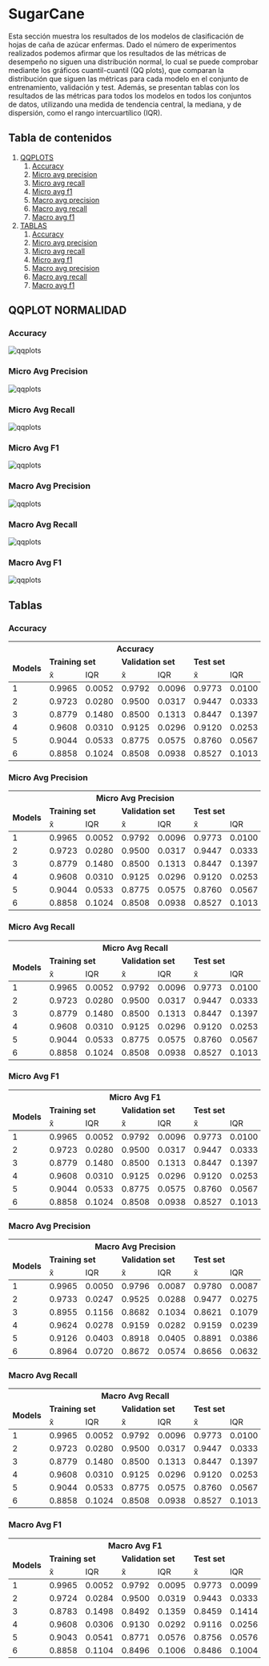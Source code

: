# SugarCane

Esta sección muestra los resultados de los modelos de clasificación de hojas de caña de azúcar enfermas. Dado el número de experimentos realizados podemos afirmar que los resultados de las métricas de desempeño no siguen una distribución normal, lo cual se puede comprobar mediante los gráficos cuantil-cuantil (QQ plots), que comparan la distribución que siguen las métricas para cada modelo en el conjunto de entrenamiento, validación y test.
Además, se presentan tablas con los resultados de las métricas para todos los modelos en todos los conjuntos de datos, utilizando una medida de tendencia central, la mediana, y de dispersión, como el rango intercuartílico (IQR).

## Tabla de contenidos
1. [QQPLOTS](#qqplot-normalidad)
    1. [Accuracy](#ACCURACY%20FOTO)
    2. [Micro avg precision](#MICRO%20PRECISION)
    3. [Micro avg recall](#MICRO%20RECALL)
    4. [Micro avg f1](#MICRO%20F1)
    5. [Macro avg precision](#MACRO%20PRECISION)
    3. [Macro avg recall](#MACRO%20RECALL)
    4. [Macro avg f1](#MACRO%20F1)
2. [TABLAS](#tablas)
    1. [Accuracy](#ACCURACY)
    2. [Micro avg precision](#MI%20PRECISION)
    3. [Micro avg recall](#MI%20RECALL)
    4. [Micro avg f1](#MI%20F1)
    5. [Macro avg precision](#MA%20PRECISION)
    3. [Macro avg recall](#MA%20RECALL)
    4. [Macro avg f1](#MA%20F1)

## QQPLOT NORMALIDAD

### Accuracy <a name="ACCURACY FOTO"></a>
![qqplots](QQPLOT%20MODELS/Accuracy.png)

### Micro Avg Precision <a name="MICRO PRECISION"></a>
![qqplots](QQPLOT%20MODELS/Micro%20avg%20precision.png)

### Micro Avg Recall <a name="MICRO RECALL"></a>
![qqplots](QQPLOT%20MODELS/Micro%20avg%20recall.png)

### Micro Avg F1 <a name="MICRO F1"></a>
![qqplots](QQPLOT%20MODELS/Micro%20avg%20f1.png)

### Macro Avg Precision <a name="MACRO PRECISION"></a>
![qqplots](QQPLOT%20MODELS/Macro%20avg%20precision.png)

### Macro Avg Recall <a name="MACRO RECALL"></a>
![qqplots](QQPLOT%20MODELS/Macro%20avg%20recall.png)

### Macro Avg F1 <a name="MACRO F1"></a>
![qqplots](QQPLOT%20MODELS/Macro%20avg%20f1.png)

## Tablas

### Accuracy <a name="ACCURACY"></a>
<table>
  <thead>
  <tr>
    <th colspan="7">Accuracy</th>
  </tr>
   <tr>
    <td rowspan="2"><b>Models</b></td>
    <td colspan="2"><b>Training set</b></td>
    <td colspan="2"><b>Validation set</b></td>
    <td colspan="2"><b>Test set</b></td>
  </tr>
  <tr>
    <td>&#x0078;&#x0303;</td>
    <td>IQR</td>
    <td>&#x0078;&#x0303;</td>
    <td>IQR</td>
    <td>&#x0078;&#x0303;</td>
    <td>IQR</td>
  </tr>
</thead>
<tbody>
    <tr>
        <td>1</td>
        <td>0.9965</td>
        <td>0.0052</td>
        <td>0.9792</td>
        <td>0.0096</td>
        <td>0.9773</td>
        <td>0.0100 </td>
    </tr>
    <tr>
        <td>2</td>
        <td>0.9723</td>
        <td>0.0280</td>
        <td>0.9500</td>
        <td>0.0317</td>
        <td>0.9447</td>
        <td>0.0333 </td>
    </tr>
    <tr>
        <td>3</td>
        <td>0.8779</td>
        <td>0.1480</td>
        <td>0.8500</td>
        <td>0.1313</td>
        <td>0.8447</td>
        <td>0.1397 </td>
    </tr>
    <tr>
        <td>4</td>
        <td>0.9608</td>
        <td>0.0310</td>
        <td>0.9125</td>
        <td>0.0296</td>
        <td>0.9120</td>
        <td>0.0253 </td>
    </tr>
    <tr>
        <td>5</td>
        <td>0.9044</td>
        <td>0.0533</td>
        <td>0.8775</td>
        <td>0.0575</td>
        <td>0.8760</td>
        <td>0.0567 </td>
    </tr>
    <tr>
        <td>6</td>
        <td>0.8858</td>
        <td>0.1024</td>
        <td>0.8508</td>
        <td>0.0938</td>
        <td>0.8527</td>
        <td>0.1013 </td>
    </tr>
</tbody>
</table>

### Micro Avg Precision <a name="MI PRECISION"></a>
<table>
  <thead>
  <tr>
    <th colspan="7">Micro Avg Precision</th>
  </tr>
   <tr>
    <td rowspan="2"><b>Models</b></td>
    <td colspan="2"><b>Training set</b></td>
    <td colspan="2"><b>Validation set</b></td>
    <td colspan="2"><b>Test set</b></td>
  </tr>
  <tr>
    <td>&#x0078;&#x0303;</td>
    <td>IQR</td>
    <td>&#x0078;&#x0303;</td>
    <td>IQR</td>
    <td>&#x0078;&#x0303;</td>
    <td>IQR</td>
  </tr>
</thead>
<tbody>
<tr>
        <td>1</td>
        <td>0.9965</td>
        <td>0.0052</td>
        <td>0.9792</td>
        <td>0.0096</td>
        <td>0.9773</td>
        <td>0.0100 </td>
    </tr>
    <tr>
        <td>2</td>
        <td>0.9723</td>
        <td>0.0280</td>
        <td>0.9500</td>
        <td>0.0317</td>
        <td>0.9447</td>
        <td>0.0333 </td>
    </tr>
    <tr>
        <td>3</td>
        <td>0.8779</td>
        <td>0.1480</td>
        <td>0.8500</td>
        <td>0.1313</td>
        <td>0.8447</td>
        <td>0.1397 </td>
    </tr>
    <tr>
        <td>4</td>
        <td>0.9608</td>
        <td>0.0310</td>
        <td>0.9125</td>
        <td>0.0296</td>
        <td>0.9120</td>
        <td>0.0253 </td>
    </tr>
    <tr>
        <td>5</td>
        <td>0.9044</td>
        <td>0.0533</td>
        <td>0.8775</td>
        <td>0.0575</td>
        <td>0.8760</td>
        <td>0.0567 </td>
    </tr>
    <tr>
        <td>6</td>
        <td>0.8858</td>
        <td>0.1024</td>
        <td>0.8508</td>
        <td>0.0938</td>
        <td>0.8527</td>
        <td>0.1013 </td>
    </tr>
</tbody>
</table>

### Micro Avg Recall <a name="MI RECALL"></a>
<table>
  <thead>
  <tr>
    <th colspan="7">Micro Avg Recall</th>
  </tr>
   <tr>
    <td rowspan="2"><b>Models</b></td>
    <td colspan="2"><b>Training set</b></td>
    <td colspan="2"><b>Validation set</b></td>
    <td colspan="2"><b>Test set</b></td>
  </tr>
  <tr>
    <td>&#x0078;&#x0303;</td>
    <td>IQR</td>
    <td>&#x0078;&#x0303;</td>
    <td>IQR</td>
    <td>&#x0078;&#x0303;</td>
    <td>IQR</td>
  </tr>
</thead>
<tbody>
<tr>
        <td>1</td>
        <td>0.9965</td>
        <td>0.0052</td>
        <td>0.9792</td>
        <td>0.0096</td>
        <td>0.9773</td>
        <td>0.0100 </td>
    </tr>
    <tr>
        <td>2</td>
        <td>0.9723</td>
        <td>0.0280</td>
        <td>0.9500</td>
        <td>0.0317</td>
        <td>0.9447</td>
        <td>0.0333 </td>
    </tr>
    <tr>
        <td>3</td>
        <td>0.8779</td>
        <td>0.1480</td>
        <td>0.8500</td>
        <td>0.1313</td>
        <td>0.8447</td>
        <td>0.1397 </td>
    </tr>
    <tr>
        <td>4</td>
        <td>0.9608</td>
        <td>0.0310</td>
        <td>0.9125</td>
        <td>0.0296</td>
        <td>0.9120</td>
        <td>0.0253 </td>
    </tr>
    <tr>
        <td>5</td>
        <td>0.9044</td>
        <td>0.0533</td>
        <td>0.8775</td>
        <td>0.0575</td>
        <td>0.8760</td>
        <td>0.0567 </td>
    </tr>
    <tr>
        <td>6</td>
        <td>0.8858</td>
        <td>0.1024</td>
        <td>0.8508</td>
        <td>0.0938</td>
        <td>0.8527</td>
        <td>0.1013 </td>
    </tr>
</tbody>
</table>

### Micro Avg F1 <a name="MI F1"></a>
<table>
  <thead>
  <tr>
    <th colspan="7">Micro Avg F1</th>
  </tr>
   <tr>
    <td rowspan="2"><b>Models</b></td>
    <td colspan="2"><b>Training set</b></td>
    <td colspan="2"><b>Validation set</b></td>
    <td colspan="2"><b>Test set</b></td>
  </tr>
  <tr>
    <td>&#x0078;&#x0303;</td>
    <td>IQR</td>
    <td>&#x0078;&#x0303;</td>
    <td>IQR</td>
    <td>&#x0078;&#x0303;</td>
    <td>IQR</td>
  </tr>
</thead>
<tbody>
<tr>
        <td>1</td>
        <td>0.9965</td>
        <td>0.0052</td>
        <td>0.9792</td>
        <td>0.0096</td>
        <td>0.9773</td>
        <td>0.0100 </td>
    </tr>
    <tr>
        <td>2</td>
        <td>0.9723</td>
        <td>0.0280</td>
        <td>0.9500</td>
        <td>0.0317</td>
        <td>0.9447</td>
        <td>0.0333 </td>
    </tr>
    <tr>
        <td>3</td>
        <td>0.8779</td>
        <td>0.1480</td>
        <td>0.8500</td>
        <td>0.1313</td>
        <td>0.8447</td>
        <td>0.1397 </td>
    </tr>
    <tr>
        <td>4</td>
        <td>0.9608</td>
        <td>0.0310</td>
        <td>0.9125</td>
        <td>0.0296</td>
        <td>0.9120</td>
        <td>0.0253 </td>
    </tr>
    <tr>
        <td>5</td>
        <td>0.9044</td>
        <td>0.0533</td>
        <td>0.8775</td>
        <td>0.0575</td>
        <td>0.8760</td>
        <td>0.0567 </td>
    </tr>
    <tr>
        <td>6</td>
        <td>0.8858</td>
        <td>0.1024</td>
        <td>0.8508</td>
        <td>0.0938</td>
        <td>0.8527</td>
        <td>0.1013 </td>
    </tr>
</tbody>
</table>

### Macro Avg Precision <a name="MA PRECISION"></a>
<table>
  <thead>
  <tr>
    <th colspan="7">Macro Avg Precision</th>
  </tr>
   <tr>
    <td rowspan="2"><b>Models</b></td>
    <td colspan="2"><b>Training set</b></td>
    <td colspan="2"><b>Validation set</b></td>
    <td colspan="2"><b>Test set</b></td>
  </tr>
  <tr>
    <td>&#x0078;&#x0303;</td>
    <td>IQR</td>
    <td>&#x0078;&#x0303;</td>
    <td>IQR</td>
    <td>&#x0078;&#x0303;</td>
    <td>IQR</td>
  </tr>
</thead>
<tbody>
    <tr>
        <td>1</td>
        <td>0.9965</td>
        <td>0.0050</td>
        <td>0.9796</td>
        <td>0.0087</td>
        <td>0.9780</td>
        <td>0.0087 </td>
    </tr>
    <tr>
        <td>2</td>
        <td>0.9733</td>
        <td>0.0247</td>
        <td>0.9525</td>
        <td>0.0288</td>
        <td>0.9477</td>
        <td>0.0275 </td>
    </tr>
    <tr>
        <td>3</td>
        <td>0.8955</td>
        <td>0.1156</td>
        <td>0.8682</td>
        <td>0.1034</td>
        <td>0.8621</td>
        <td>0.1079 </td>
    </tr>
    <tr>
        <td>4</td>
        <td>0.9624</td>
        <td>0.0278</td>
        <td>0.9159</td>
        <td>0.0282</td>
        <td>0.9159</td>
        <td>0.0239 </td>
    </tr>
    <tr>
        <td>5</td>
        <td>0.9126</td>
        <td>0.0403</td>
        <td>0.8918</td>
        <td>0.0405</td>
        <td>0.8891</td>
        <td>0.0386 </td>
    </tr>
    <tr>
        <td>6</td>
        <td>0.8964</td>
        <td>0.0720</td>
        <td>0.8672</td>
        <td>0.0574</td>
        <td>0.8656</td>
        <td>0.0632 </td>
    </tr>
</tbody>
</table>

### Macro Avg Recall <a name="MA RECALL"></a>
<table>
  <thead>
  <tr>
    <th colspan="7">Macro Avg Recall</th>
  </tr>
   <tr>
    <td rowspan="2"><b>Models</b></td>
    <td colspan="2"><b>Training set</b></td>
    <td colspan="2"><b>Validation set</b></td>
    <td colspan="2"><b>Test set</b></td>
  </tr>
  <tr>
    <td>&#x0078;&#x0303;</td>
    <td>IQR</td>
    <td>&#x0078;&#x0303;</td>
    <td>IQR</td>
    <td>&#x0078;&#x0303;</td>
    <td>IQR</td>
  </tr>
</thead>
<tbody>
    <tr>
        <td>1</td>
        <td>0.9965</td>
        <td>0.0052</td>
        <td>0.9792</td>
        <td>0.0096</td>
        <td>0.9773</td>
        <td>0.0100 </td>
    </tr>
    <tr>
        <td>2</td>
        <td>0.9723</td>
        <td>0.0280</td>
        <td>0.9500</td>
        <td>0.0317</td>
        <td>0.9447</td>
        <td>0.0333 </td>
    </tr>
    <tr>
        <td>3</td>
        <td>0.8779</td>
        <td>0.1480</td>
        <td>0.8500</td>
        <td>0.1313</td>
        <td>0.8447</td>
        <td>0.1397 </td>
    </tr>
    <tr>
        <td>4</td>
        <td>0.9608</td>
        <td>0.0310</td>
        <td>0.9125</td>
        <td>0.0296</td>
        <td>0.9120</td>
        <td>0.0253 </td>
    </tr>
    <tr>
        <td>5</td>
        <td>0.9044</td>
        <td>0.0533</td>
        <td>0.8775</td>
        <td>0.0575</td>
        <td>0.8760</td>
        <td>0.0567 </td>
    </tr>
    <tr>
        <td>6</td>
        <td>0.8858</td>
        <td>0.1024</td>
        <td>0.8508</td>
        <td>0.0938</td>
        <td>0.8527</td>
        <td>0.1013 </td>
    </tr>
</tbody>
</table>

### Macro Avg F1 <a name="MA F1"></a>
<table>
  <thead>
  <tr>
    <th colspan="7">Macro Avg F1</th>
  </tr>
   <tr>
    <td rowspan="2"><b>Models</b></td>
    <td colspan="2"><b>Training set</b></td>
    <td colspan="2"><b>Validation set</b></td>
    <td colspan="2"><b>Test set</b></td>
  </tr>
  <tr>
    <td>&#x0078;&#x0303;</td>
    <td>IQR</td>
    <td>&#x0078;&#x0303;</td>
    <td>IQR</td>
    <td>&#x0078;&#x0303;</td>
    <td>IQR</td>
  </tr>
</thead>
<tbody>
   <tr>
        <td>1</td>
        <td>0.9965</td>
        <td>0.0052</td>
        <td>0.9792</td>
        <td>0.0095</td>
        <td>0.9773</td>
        <td>0.0099 </td>
    </tr>
    <tr>
        <td>2</td>
        <td>0.9724</td>
        <td>0.0284</td>
        <td>0.9500</td>
        <td>0.0319</td>
        <td>0.9443</td>
        <td>0.0333 </td>
    </tr>
    <tr>
        <td>3</td>
        <td>0.8783</td>
        <td>0.1498</td>
        <td>0.8492</td>
        <td>0.1359</td>
        <td>0.8459</td>
        <td>0.1414 </td>
    </tr>
    <tr>
        <td>4</td>
        <td>0.9608</td>
        <td>0.0306</td>
        <td>0.9130</td>
        <td>0.0292</td>
        <td>0.9116</td>
        <td>0.0256 </td>
    </tr>
    <tr>
        <td>5</td>
        <td>0.9043</td>
        <td>0.0541</td>
        <td>0.8771</td>
        <td>0.0576</td>
        <td>0.8756</td>
        <td>0.0576 </td>
    </tr>
    <tr>
        <td>6</td>
        <td>0.8858</td>
        <td>0.1104</td>
        <td>0.8496</td>
        <td>0.1006</td>
        <td>0.8486</td>
        <td>0.1004 </td>
    </tr>
</tbody>
</table>
